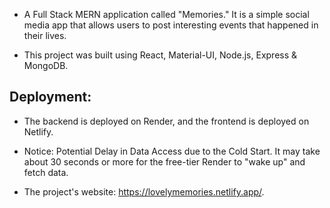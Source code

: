 - A Full Stack MERN application called "Memories." It is a simple social media app that allows users to post interesting events that happened in their lives.

- This project was built using React, Material-UI, Node.js, Express & MongoDB.

## Deployment:

- The backend is deployed on Render, and the frontend is deployed on Netlify.

- Notice: Potential Delay in Data Access due to the Cold Start. It may take about 30 seconds or more for the free-tier Render to "wake up" and fetch data.

- The project's website: https://lovelymemories.netlify.app/.


